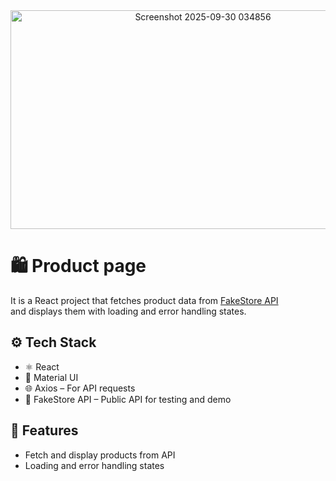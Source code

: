 
<div align="center">
  <img width="600" height="350" alt="Screenshot 2025-09-30 034856" src="https://github.com/user-attachments/assets/3cda4efe-9d59-4c8d-8c54-1548d8606b5e" align="center" />
</div>

# 🛍 Product page

It is a React project that fetches product data from [FakeStore API](https://fakestoreapi.com/)  
and displays them with loading and error handling states.

## ⚙️ Tech Stack
- ⚛️ React 
- 🎨 Material UI
- 🌐 Axios – For API requests
- 📡 FakeStore API – Public API for testing and demo

## 🚀 Features
- Fetch and display products from API
- Loading and error handling states
